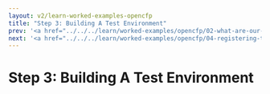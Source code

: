 ```yaml
---
layout: v2/learn-worked-examples-opencfp
title: "Step 3: Building A Test Environment"
prev: '<a href="../../../learn/worked-examples/opencfp/02-what-are-our-stories.html">Prev: Step 2: What Are Our Stories?</a>'
next: '<a href="../../../learn/worked-examples/opencfp/04-registering-test-users.html">Next: Step 4: Registering Test Users</a>'
---
```

# Step 3: Building A Test Environment